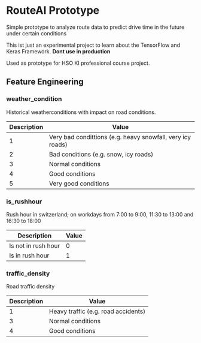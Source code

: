 # RouteAI Prototype
Simple prototype to analyze route data to predict drive time in the future under certain conditions 

This ist just an experimental project to learn about the TensorFlow and Keras Framework. **Dont use in production**

Used as prototype for HSO KI professional course project.

## Feature Engineering

### weather_condition
Historical weatherconditions with impact on road conditions.

| Description | Value                                                      |
|-------------|------------------------------------------------------------|
| 1           | Very bad condittions (e.g. heavy snowfall, very icy roads) |
| 2           | Bad conditions (e.g. snow, icy roads)                      |
| 3           | Normal conditions                                          |
| 4           | Good conditions                                            |
| 5           | Very good conditions                                       |

### is_rushhour
Rush hour in switzerland; on workdays from 7:00 to 9:00, 11:30 to 13:00 and 16:30 to 18:00

| Description         | Value |
|---------------------|-------|
| Is not in rush hour | 0     |
| Is in rush hour     | 1     |

### traffic_density
Road traffic density

| Description | Value                               |
|-------------|-------------------------------------|
| 1           | Heavy traffic (e.g. road accidents) |
| 3           | Normal conditions                   |
| 4           | Good conditions                     |

